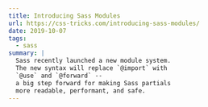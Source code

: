 ```yaml
---
title: Introducing Sass Modules
url: https://css-tricks.com/introducing-sass-modules/
date: 2019-10-07
tags:
  - sass
summary: |
  Sass recently launched a new module system.
  The new syntax will replace `@import` with
  `@use` and `@forward` --
  a big step forward for making Sass partials
  more readable, performant, and safe.
---
```

